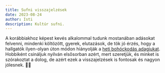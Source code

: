 ```yaml
---
title: Sufni visszajelzések
date: 2023-08-24
author: Isti
description: Kultúr sufni.
---
```

A korábbiakhoz képest kevés alkalommal tudunk mostanában adásokat felvenni, mindenki költözött, gyerek, elutazások, de tök jó érzés, hogy a hallgatók ilyen-olyan úton módon hiányolják a [heti bohóckodás adagjukat](https://kultursufni.hu). Hobbiként csináljuk nyilván elsősorban azért, mert szeretjük, és minket is szórakoztat a dolog, de azért ezek a visszajelzések is fontosak és nagyon jólesnek. 🫶🏻
